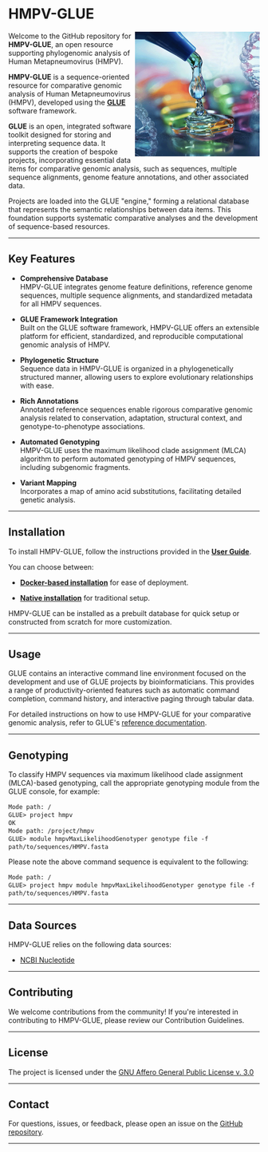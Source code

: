 HMPV-GLUE
=========

<img src="md/hmpv-glue-logo.png" align="right" alt="" width="250" />

Welcome to the GitHub repository for **HMPV-GLUE**, an open resource supporting phylogenomic analysis of Human Metapneumovirus (HMPV).

**HMPV-GLUE** is a sequence-oriented resource for comparative genomic analysis of Human Metapneumovirus (HMPV), developed using the [**GLUE**](https://github.com/giffordlabcvr/gluetools) software framework.

**GLUE** is an open, integrated software toolkit designed for storing and interpreting sequence data. It supports the creation of bespoke projects, incorporating essential data items for comparative genomic analysis, such as sequences, multiple sequence alignments, genome feature annotations, and other associated data.

Projects are loaded into the GLUE "engine," forming a relational database that represents the semantic relationships between data items. This foundation supports systematic comparative analyses and the development of sequence-based resources.

* * * * *

Key Features
------------

-   **Comprehensive Database**\
    HMPV-GLUE integrates genome feature definitions, reference genome sequences, multiple sequence alignments, and standardized metadata for all HMPV sequences.

-   **GLUE Framework Integration**\
    Built on the GLUE software framework, HMPV-GLUE offers an extensible platform for efficient, standardized, and reproducible computational genomic analysis of HMPV.

-   **Phylogenetic Structure**\
    Sequence data in HMPV-GLUE is organized in a phylogenetically structured manner, allowing users to explore evolutionary relationships with ease.

-   **Rich Annotations**\
    Annotated reference sequences enable rigorous comparative genomic analysis related to conservation, adaptation, structural context, and genotype-to-phenotype associations.

-   **Automated Genotyping**\
    HMPV-GLUE uses the maximum likelihood clade assignment (MLCA) algorithm to perform automated genotyping of HMPV sequences, including subgenomic fragments.

-   **Variant Mapping**\
    Incorporates a map of amino acid substitutions, facilitating detailed genetic analysis.

* * * * *

Installation
------------

To install HMPV-GLUE, follow the instructions provided in the [**User Guide**](https://github.com/giffordlabcvr/HMPV-GLUE/wiki).

You can choose between:

-   [**Docker-based installation**](https://github.com/giffordlabcvr/HMPV-GLUE/wiki/Docker-Installation) for ease of deployment.

-   [**Native installation**](https://github.com/giffordlabcvr/HMPV-GLUE/wiki/Native-Installation) for traditional setup.

HMPV-GLUE can be installed as a prebuilt database for quick setup or constructed from scratch for more customization.

* * * * *

Usage
-----

GLUE contains an interactive command line environment focused on the development and use of GLUE projects by bioinformaticians. This provides a range of productivity-oriented features such as automatic command completion, command history, and interactive paging through tabular data.

For detailed instructions on how to use HMPV-GLUE for your comparative genomic analysis, refer to GLUE's [reference documentation](http://glue-tools.cvr.gla.ac.uk/).

* * * * *

Genotyping
----------

To classify HMPV sequences via maximum likelihood clade assignment (MLCA)-based genotyping, call the appropriate genotyping module from the GLUE console, for example:

```
Mode path: /
GLUE> project hmpv
OK
Mode path: /project/hmpv
GLUE> module hmpvMaxLikelihoodGenotyper genotype file -f path/to/sequences/HMPV.fasta
```

Please note the above command sequence is equivalent to the following:

```
Mode path: /
GLUE> project hmpv module hmpvMaxLikelihoodGenotyper genotype file -f path/to/sequences/HMPV.fasta
```

* * * * *

Data Sources
------------

HMPV-GLUE relies on the following data sources:

-   [NCBI Nucleotide](https://www.ncbi.nlm.nih.gov/nuccore)

* * * * *

Contributing
------------

We welcome contributions from the community! If you're interested in contributing to HMPV-GLUE, please review our Contribution Guidelines.

* * * * *

License
-------

The project is licensed under the [GNU Affero General Public License v. 3.0](https://www.gnu.org/licenses/agpl-3.0.en.html)

* * * * *

Contact
-------

For questions, issues, or feedback, please open an issue on the [GitHub repository](https://github.com/giffordlabcvr/HMPV-GLUE/issues).

* * * * *
